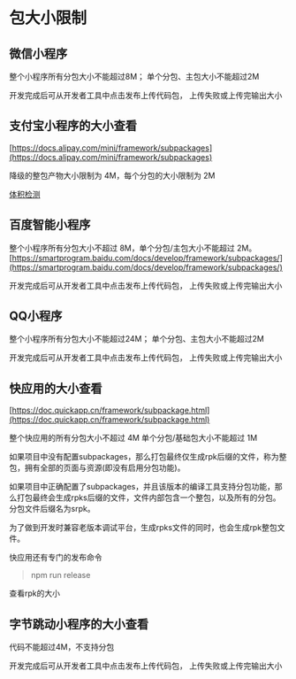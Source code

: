 
# 包大小限制

## 微信小程序

整个小程序所有分包大小不能超过8M； 单个分包、主包大小不能超过2M

开发完成后可从开发者工具中点击发布上传代码包， 上传失败或上传完输出大小


## 支付宝小程序的大小查看

[https://docs.alipay.com/mini/framework/subpackages](https://docs.alipay.com/mini/framework/subpackages)

降级的整包产物大小限制为 4M，每个分包的大小限制为 2M

[体积检测](https://docs.alipay.com/mini/ide/upload)

## 百度智能小程序

整个小程序所有分包大小不超过 8M，单个分包/主包大小不能超过 2M。
[https://smartprogram.baidu.com/docs/develop/framework/subpackages/](https://smartprogram.baidu.com/docs/develop/framework/subpackages/)

开发完成后可从开发者工具中点击发布上传代码包， 上传失败或上传完输出大小

## QQ小程序

整个小程序所有分包大小不能超过24M； 单个分包、主包大小不能超过2M

开发完成后可从开发者工具中点击发布上传代码包， 上传失败或上传完输出大小

## 快应用的大小查看

[https://doc.quickapp.cn/framework/subpackage.html](https://doc.quickapp.cn/framework/subpackage.html)

整个快应用的所有分包大小不超过 4M
单个分包/基础包大小不能超过 1M

如果项目中没有配置subpackages，那么打包最终仅生成rpk后缀的文件，称为整包，拥有全部的页面与资源(即没有启用分包功能)。

如果项目中正确配置了subpackages，并且该版本的编译工具支持分包功能，那么打包最终会生成rpks后缀的文件，文件内部包含一个整包，以及所有的分包。分包文件后缀名为srpk。

为了做到开发时兼容老版本调试平台，生成rpks文件的同时，也会生成rpk整包文件。

快应用还有专门的发布命令

> npm run release

查看rpk的大小

## 字节跳动小程序的大小查看

代码不能超过4M，不支持分包

开发完成后可从开发者工具中点击发布上传代码包， 上传失败或上传完输出大小
